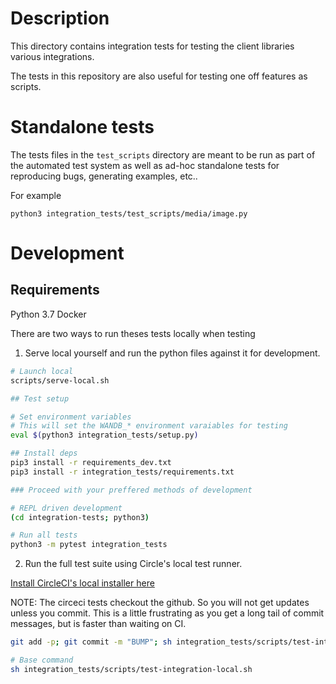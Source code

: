 # Description

This directory contains integration tests for testing the client libraries various integrations.

The tests in this repository are also useful for testing one off features as scripts.

# Standalone tests

The tests files in the `test_scripts` directory are meant to be run as part of the automated test system as well as ad-hoc standalone tests for reproducing bugs, generating examples, etc.. 

For example
```
python3 integration_tests/test_scripts/media/image.py
```

# Development 

## Requirements

Python 3.7
Docker

There are two ways to run theses tests locally when testing

1.  Serve local yourself and run the python files against it for development. 


```bash
# Launch local
scripts/serve-local.sh

## Test setup

# Set environment variables
# This will set the WANDB_* environment varaiables for testing
eval $(python3 integration_tests/setup.py)

## Install deps
pip3 install -r requirements_dev.txt
pip3 install -r integration_tests/requirements.txt

### Proceed with your preffered methods of development

# REPL driven development
(cd integration-tests; python3)

# Run all tests
python3 -m pytest integration_tests
```

2. Run the full test suite using Circle's local test runner. 

[Install CircleCI's local installer here](https://circleci.com/docs/2.0/local-cli/)

NOTE: The circeci tests checkout the github. So you will not get updates unless you commit. This is a little frustrating as you get a long tail of commit messages, but is faster than waiting on CI.

```bash
git add -p; git commit -m "BUMP"; sh integration_tests/scripts/test-integration-local.sh

# Base command
sh integration_tests/scripts/test-integration-local.sh
```
